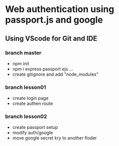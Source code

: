 # Web authentication using passport.js and google
## Using VScode for Git and IDE

### branch master
* npm init
* npm i express passport ejs ...
* create gitignore and add "node_modules"

### branch lesson01
* create login page
* create authen route

### branch lesson02
* create passport setup
* modify auth/google
* move google secret kry to another floder